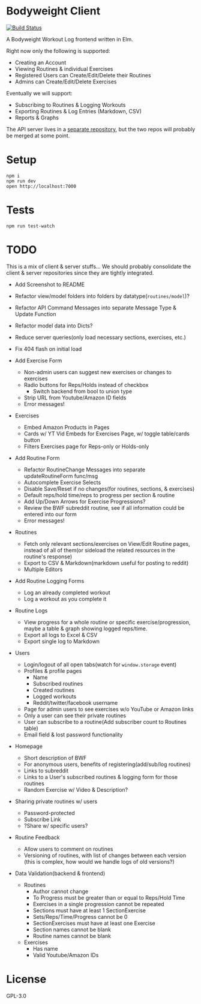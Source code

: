 # Bodyweight Client

[![Build Status](https://travis-ci.org/prikhi/bodyweight-client.svg?branch=master)](https://travis-ci.org/prikhi/bodyweight-client)

A Bodyweight Workout Log frontend written in Elm.

Right now only the following is supported:

* Creating an Account
* Viewing Routines & individual Exercises
* Registered Users can Create/Edit/Delete their Routines
* Admins can Create/Edit/Delete Exercises


Eventually we will support:

* Subscribing to Routines & Logging Workouts
* Exporting Routines & Log Entries (Markdown, CSV)
* Reports & Graphs


The API server lives in a [separate
repository](https://github.com/prikhi/bodyweight-server), but the two repos
will probably be merged at some point.

# Setup

```
npm i
npm run dev
open http://localhost:7000
```

# Tests

```
npm run test-watch
```

# TODO

This is a mix of client & server stuffs... We should probably consolidate the
client & server repositories since they are tightly integrated.

* Add Screenshot to README
* Refactor view/model folders into folders by datatype(`routines/model`)?
* Refactor API Command Messages into separate Message Type & Update Function
* Refactor model data into Dicts?
* Reduce server queries(only load necessary sections, exercises, etc.)
* Fix 404 flash on initial load
* Add Exercise Form
    * Non-admin users can suggest new exercises or changes to exercises
    * Radio buttons for Reps/Holds instead of checkbox
        * Switch backend from bool to union type
    * Strip URL from Youtube/Amazon ID fields
    * Error messages!
* Exercises
    * Embed Amazon Products in Pages
    * Cards w/ YT Vid Embeds for Exercises Page, w/ toggle table/cards button
    * Filters Exercises page for Reps-only or Holds-only
* Add Routine Form
    * Refactor RoutineChange Messages into separate updateRoutineForm func/msg
    * Autocomplete Exercise Selects
    * Disable Save/Reset if no changes(for routines, sections, & exercises)
    * Default reps/hold time/reps to progress per section & routine
    * Add Up/Down Arrows for Exercise Progressions?
    * Review the BWF subreddit routine, see if all information could be entered
      into our form
    * Error messages!
* Routines
    * Fetch only relevant sections/exercises on View/Edit Routine pages,
      instead of all of them(or sideload the related resources in the
      routine's response)
    * Export to CSV & Markdown(markdown useful for posting to reddit)
    * Multiple Editors
* Add Routine Logging Forms
    * Log an already completed workout
    * Log a workout as you complete it
* Routine Logs
    * View progress for a whole routine or specific exercise/progression, maybe
      a table & graph showing logged reps/time.
    * Export all logs to Excel & CSV
    * Export single log to Markdown
* Users
    * Login/logout of all open tabs(watch for `window.storage` event)
    * Profiles & profile pages
        * Name
        * Subscribed routines
        * Created routines
        * Logged workouts
        * Reddit/twitter/facebook username
    * Page for admin users to see exercises w/o YouTube or Amazon links
    * Only a user can see their private routines
    * User can subscribe to a routine(Add subscriber count to Routines table)
    * Email field & lost password functionality
* Homepage
    * Short description of BWF
    * For anonymous users, benefits of registering(add/sub/log routines)
    * Links to subreddit
    * Links to a User's subscribed routines & logging form for those routines
    * Random Exercise w/ Video & Description?
* Sharing private routines w/ users
    * Password-protected
    * Subscribe Link
    * ?Share w/ specific users?
* Routine Feedback
    * Allow users to comment on routines
    * Versioning of routines, with list of changes between each version
      (this is complex, how would we handle logs of old versions?)

* Data Validation(backend & frontend)
    * Routines
        * Author cannot change
        * To Progress must be greater than or equal to Reps/Hold Time
        * Exercises in a single progression cannot be repeated
        * Sections must have at least 1 SectionExercise
        * Sets/Reps/Time/Progress cannot be 0
        * SectionExercises must have at least one Exercise
        * Section names cannot be blank
        * Routine names cannot be blank
    * Exercises
        * Has name
        * Valid Youtube/Amazon IDs

# License

GPL-3.0
